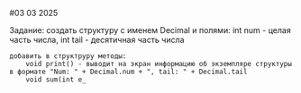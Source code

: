 #03 03 2025

Задание:
	создать структуру с именем Decimal и полями:
		int num - целая часть числа,
		int tail - десятичная часть числа

	добавить в структруру методы:
		void print() - выводит на экран информацию об экземпляре структуры в формате "Num: " + Decimal.num + ", tail: " + Decimal.tail
		void sum(int e_

